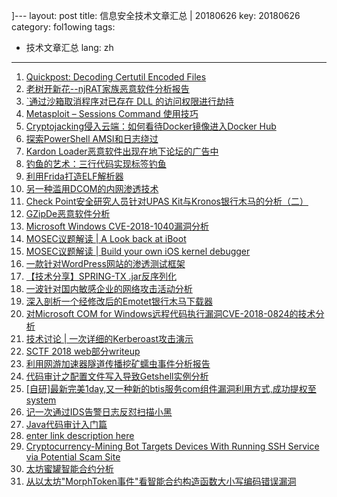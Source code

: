 ]---
layout: post
title: 信息安全技术文章汇总 | 20180626
key: 20180626
category: fol1owing
tags:
  - 技术文章汇总
lang: zh
---
1. [Quickpost: Decoding Certutil Encoded Files](http://blog.didierstevens.com/2018/06/27/quickpost-decoding-certutil-encoded-files/)
2. [老树开新花--njRAT家族恶意软件分析报告](https://www.anquanke.com/post/id/149654)
3. [`通过沙箱取消程序对已存在 DLL 的访问权限进行劫持](https://www.anquanke.com/post/id/148432)
4. [Metasploit – Sessions Command 使用技巧](https://www.secpulse.com/archives/72890.html)
5. [Cryptojacking侵入云端：如何看待Docker镜像进入Docker Hub](https://www.anquanke.com/post/id/148747)
6. [探索PowerShell AMSI和日志绕过](http://www.4hou.com/technology/12203.html) 
7. [Kardon Loader恶意软件出现在地下论坛的广告中](http://www.4hou.com/technology/12227.html)
8. [钓鱼的艺术：三行代码实现标签钓鱼](http://www.4hou.com/web/12206.html)
9. [利用Frida打造ELF解析器](http://www.4hou.com/technology/12197.html)
10. [另一种滥用DCOM的内网渗透技术](http://www.4hou.com/penetration/12155.html)
11. [Check Point安全研究人员针对UPAS Kit与Kronos银行木马的分析（二）](http://www.4hou.com/web/12205.html)
12. [GZipDe恶意软件分析](http://www.4hou.com/technology/12187.html)
13. [Microsoft Windows CVE-2018-1040漏洞分析](http://www.4hou.com/vulnerable/12106.html)
14. [MOSEC议题解读 \| A Look back at iBoot](https://www.anquanke.com/post/id/149549)
15. [MOSEC议题解读 \| Build your own iOS kernel debugger](https://www.anquanke.com/post/id/149551%5C)
16. [一款针对WordPress网站的渗透测试框架](http://www.freebuf.com/sectool/175094.html)
17. [【技术分享】SPRING-TX .jar反序列化](https://www.secpulse.com/archives/72909.html)
18. [一波针对国内敏感企业的网络攻击活动分析](https://www.anquanke.com/post/id/149555)
19. [深入剖析一个经修改后的Emotet银行木马下载器](https://www.anquanke.com/post/id/148751)
20. [对Microsoft COM for Windows远程代码执行漏洞CVE-2018-0824的技术分析](https://www.anquanke.com/post/id/148749)
21. [技术讨论 \| 一次详细的Kerberoast攻击演示](http://www.freebuf.com/articles/system/174967.html)
22. [SCTF 2018 web部分writeup](https://www.anquanke.com/post/id/149324)
23. [利用网游加速器隧道传播挖矿蠕虫事件分析报告](https://www.anquanke.com/post/id/149059)
24. [代码审计之配置文件写入导致Getshell实例分析](http://www.freebuf.com/vuls/175222.html)
25. [\[自研\]最新完美1day,又一种新的btis服务com组件漏洞利用方式,成功提权至system](https://bbs.ichunqiu.com/thread-42157-1-1.html)
26. [记一次通过IDS告警日志反怼扫描小黑](https://bbs.ichunqiu.com/thread-42147-1-1.html)
27. [Java代码审计入门篇](https://bbs.ichunqiu.com/thread-42149-1-1.html)
28. [enter link description here](https://bbs.ichunqiu.com/thread-42113-1-1.html)
29. [Cryptocurrency-Mining Bot Targets Devices With Running SSH Service via Potential Scam Site](https://blog.trendmicro.com/trendlabs-security-intelligence/cryptocurrency-mining-bot-targets-devices-with-running-ssh-service-via-potential-scam-site/)
30. [太坊蜜罐智能合约分析](https://paper.seebug.org/631/%5C)
31. [从以太坊"MorphToken事件"看智能合约构造函数大小写编码错误漏洞](https://paper.seebug.org/630/)